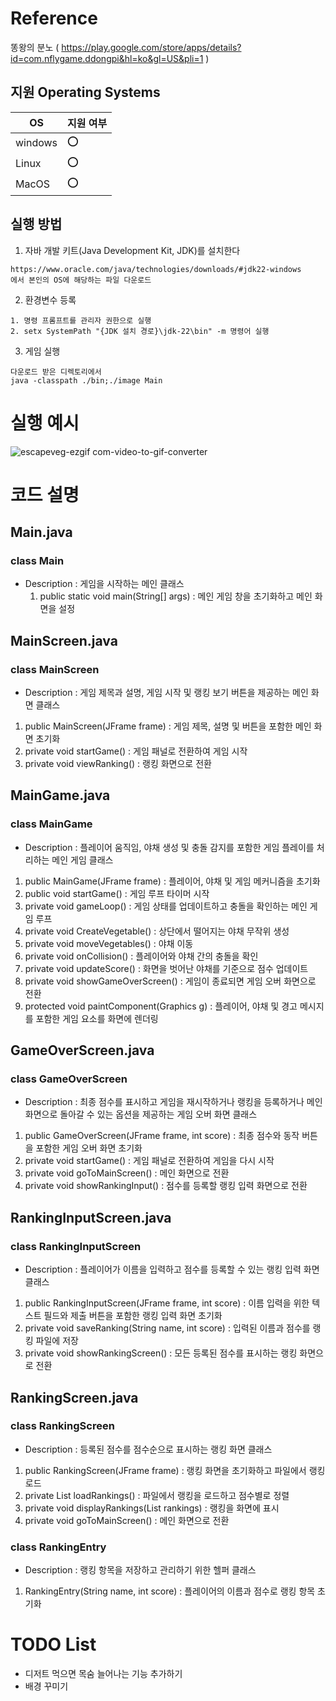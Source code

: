 # Reference
똥왕의 분노 ( https://play.google.com/store/apps/details?id=com.nflygame.ddongpi&hl=ko&gl=US&pli=1 )

## 지원 Operating Systems
|OS| 지원 여부 |
|-----|--------|
|windows | :o:  |
| Linux  | :o: |
|MacOS  | :o:  |

## 실행 방법
1. 자바 개발 키트(Java Development Kit, JDK)를 설치한다
```
https://www.oracle.com/java/technologies/downloads/#jdk22-windows
에서 본인의 OS에 해당하는 파일 다운로드
```
2. 환경변수 등록
```
1. 명령 프롬프트를 관리자 권한으로 실행
2. setx SystemPath "{JDK 설치 경로}\jdk-22\bin" -m 명령어 실행
```
3. 게임 실행
```
다운로드 받은 디렉토리에서
java -classpath ./bin;./image Main
```

# 실행 예시
![escapeveg-ezgif com-video-to-gif-converter](https://github.com/yubinnii/oss_personal_project_phase1/assets/157782716/3ac0c3fa-a441-4296-9c5c-fbdddeecd393)


# 코드 설명
## Main.java
### class Main
- Description : 게임을 시작하는 메인 클래스
  1. public static void main(String[] args) : 메인 게임 창을 초기화하고 메인 화면을 설정

## MainScreen.java
### class MainScreen
-  Description : 게임 제목과 설명, 게임 시작 및 랭킹 보기 버튼을 제공하는 메인 화면 클래스
  1. public MainScreen(JFrame frame) : 게임 제목, 설명 및 버튼을 포함한 메인 화면 초기화
  2. private void startGame() : 게임 패널로 전환하여 게임 시작
  3. private void viewRanking() : 랭킹 화면으로 전환

## MainGame.java
### class MainGame
-  Description : 플레이어 움직임, 야채 생성 및 충돌 감지를 포함한 게임 플레이를 처리하는 메인 게임 클래스
  1. public MainGame(JFrame frame) : 플레이어, 야채 및 게임 메커니즘을 초기화
  2. public void startGame() : 게임 루프 타이머 시작
  3. private void gameLoop() : 게임 상태를 업데이트하고 충돌을 확인하는 메인 게임 루프
  4. private void CreateVegetable() : 상단에서 떨어지는 야채 무작위 생성
  5. private void moveVegetables() : 야채 이동
  6. private void onCollision() : 플레이어와 야채 간의 충돌을 확인
  7. private void updateScore() : 화면을 벗어난 야채를 기준으로 점수 업데이트
  8. private void showGameOverScreen() : 게임이 종료되면 게임 오버 화면으로 전환
  9. protected void paintComponent(Graphics g) : 플레이어, 야채 및 경고 메시지를 포함한 게임 요소를 화면에 렌더링

## GameOverScreen.java
### class GameOverScreen
-  Description : 최종 점수를 표시하고 게임을 재시작하거나 랭킹을 등록하거나 메인 화면으로 돌아갈 수 있는 옵션을 제공하는 게임 오버 화면 클래스
  1. public GameOverScreen(JFrame frame, int score) : 최종 점수와 동작 버튼을 포함한 게임 오버 화면 초기화
  2. private void startGame() : 게임 패널로 전환하여 게임을 다시 시작
  3. private void goToMainScreen() : 메인 화면으로 전환
  4. private void showRankingInput() : 점수를 등록할 랭킹 입력 화면으로 전환

## RankingInputScreen.java 
### class RankingInputScreen
-  Description : 플레이어가 이름을 입력하고 점수를 등록할 수 있는 랭킹 입력 화면 클래스
  1. public RankingInputScreen(JFrame frame, int score) : 이름 입력을 위한 텍스트 필드와 제출 버튼을 포함한 랭킹 입력 화면 초기화
  2. private void saveRanking(String name, int score) : 입력된 이름과 점수를 랭킹 파일에 저장
  3. private void showRankingScreen() : 모든 등록된 점수를 표시하는 랭킹 화면으로 전환

## RankingScreen.java
### class RankingScreen
-  Description : 등록된 점수를 점수순으로 표시하는 랭킹 화면 클래스
  1. public RankingScreen(JFrame frame) : 랭킹 화면을 초기화하고 파일에서 랭킹 로드
  2. private List<RankingEntry> loadRankings() : 파일에서 랭킹을 로드하고 점수별로 정렬
  3. private void displayRankings(List<RankingEntry> rankings) : 랭킹을 화면에 표시
  4. private void goToMainScreen() : 메인 화면으로 전환

### class RankingEntry
-  Description : 랭킹 항목을 저장하고 관리하기 위한 헬퍼 클래스
  1. RankingEntry(String name, int score) : 플레이어의 이름과 점수로 랭킹 항목 초기화


# TODO List
* 디저트 먹으면 목숨 늘어나는 기능 추가하기
* 배경 꾸미기
